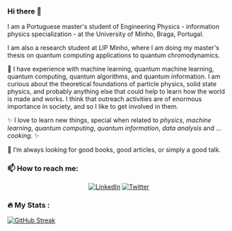 ### Hi there 👋

I am a Portuguese master's student of Engineering Physics - information physics specialization - at the University of Minho, Braga, Portugal.



I am also a research student at LIP Minho, where I am doing my master's thesis on quantum computing applications to quantum chromodynamics.


🔭 I have experience with machine learning, quantum machine learning, quantum computing, quantum algorithms, and quantum information. I am curious about the theoretical foundations of particle physics, solid state physics, and probably anything else that could help to learn how the world is made and works. I think that outreach activities are of enormous importance in society, and so I like to get involved in them.


✨ I love to learn new things, special when related to _physics_, _machine learning_, _quantum computing_, _quantum information_, _data analysis_ and ... _cooking_. ✨


👯 I’m always looking for good books, good articles, or simply a good talk.

### 📫 How to reach me:

<div align="center">
    <a href=""https://www.linkedin.com/in/maria-gabriela-oliveira-0979ba195/"><img src="https://img.shields.io/badge/LinkedIn-%230077B5.svg?logo=linkedin&logoColor=white" alt="LinkedIn"></a>
    <a href="https://twitter.com/_mgabijo_"><img src="https://img.shields.io/badge/Twitter-%231DA1F2.svg?logo=Twitter&logoColor=white" alt="Twitter"></a>
</div>

### :fire: My Stats :
[![GitHub Streak](http://github-readme-streak-stats.herokuapp.com?user=mgabijo&theme=dark&background=0F6E24)](https://git.io/streak-stats)

<!--
**mgabijo/mgabijo** is a ✨ _special_ ✨ repository because its `README.md` (this file) appears on your GitHub profile.

Here are some ideas to get you started:

- 🔭 I’m currently working on ...
- 🌱 I’m currently learning ...
- 👯 I’m looking to collaborate on ...
- 🤔 I’m looking for help with ...
- 💬 Ask me about ...
- 📫 How to reach me: ...
- 😄 Pronouns: ...
- ⚡ Fun fact: ...
-->
